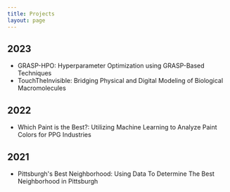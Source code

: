 ```yaml
---
title: Projects
layout: page
---
```


## 2023
- GRASP-HPO: Hyperparameter Optimization using GRASP-Based Techniques
- TouchTheInvisible: Bridging Physical and Digital Modeling of Biological Macromolecules

## 2022
- Which Paint is the Best?: Utilizing Machine Learning to Analyze Paint Colors for PPG Industries

## 2021
- Pittsburgh's Best Neighborhood: Using Data To Determine The Best Neighborhood in Pittsburgh